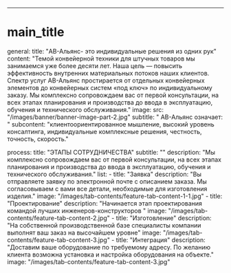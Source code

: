 ---
# main_title
general:
  title: "АВ-Альянс- это индивидуальные решения из одних рук"
  content: "Темой конвейерной техники для штучных товаров мы занимаемся уже более десяти лет. Наша цель — повысить эффективность внутренних материальных потоков наших клиентов. Спектр услуг АВ-Альянс простирается от отдельных конвейерных элементов до конвейерных систем «под ключ» по индивидуальному заказу. Мы комплексно сопровождаем вас от первой консультации, на всех этапах планирования и производства до ввода в эксплуатацию, обучения и технического обслуживания."
  image:
    src: "/images/banner/banner-image-part-2.jpg"
  subtitle: " АВ-Альянс означает: "
  subcontent: "клиентоориентированное мышление, высокий уровень консалтинга, индивидуальные комплексные решения, честность, точность, скорость."

process:
  title: "ЭТАПЫ СОТРУДНИЧЕСТВА"
  subtitle: ""
  description: "Мы комплексно сопровождаем вас от первой консультации, на всех этапах планирования и производства до ввода в эксплуатацию, обучения и технического обслуживания."
  list:
    - title: "Заявка"
      description: "Вы отправляете заявку по электронной почте с описанием заказа. Мы согласовываем с вами все детали, необходимые для изготовления изделия."
      image: "/images/tab-contents/feature-tab-content-1-1.jpg"
    - title: "Проектирование"
      description: "Начинается этап проектирования командой лучших инженеров-конструкторов "
      image: "/images/tab-contents/feature-tab-content-2.jpg"
    - title: "Изготовление"
      description: "На собственной производственной базе специалисты компании выполнят ваш заказ на высочайшем уровне"
      image: "/images/tab-contents/feature-tab-content-3.jpg"
    - title: "Интеграция"
      description: "Доставим ваше оборудование по требуемому адресу. По желанию клиента возможна установка и настройка оборудования на объекте."
      image: "/images/tab-contents/feature-tab-content-3.jpg"

